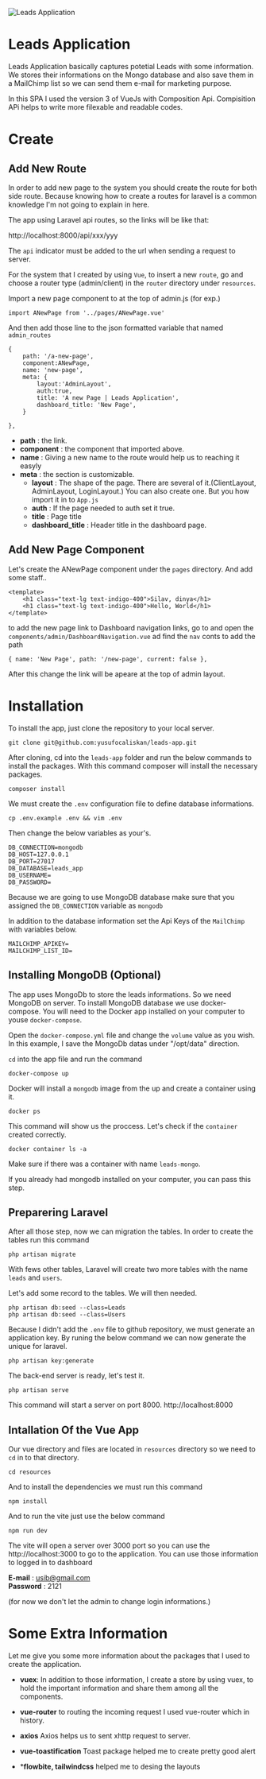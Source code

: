    ![Leads Application](../leads-app/resources/public/screen-shot.png)


# Leads Application
Leads Application basically captures potetial Leads with some information. We stores their informations on the Mongo database and also save them in a MailChimp list so we can send them e-mail for marketing purpose. 

In this SPA I used the version 3 of VueJs with Composition Api. Compisition APi helps to write more filexable and readable codes.

# Create

## Add New Route
In order to add new page to the system you should create the route for both side route. Because knowing how to create a routes for laravel is a common knowledge I'm not going to explain in here. 

The app using Laravel api routes, so the links will be like that:

http://localhost:8000/api/xxx/yyy

The `api` indicator must be added to the url when sending a request to server.

For the system that I created by using `Vue`, to insert a new `route`, go and choose a router type (admin/client) in the `router` directory under `resources`.

Import a new page component to at the top of admin.js (for exp.) 

    import ANewPage from '../pages/ANewPage.vue'

And then add those line to the json formatted variable that named `admin_routes`

    {
        path: '/a-new-page',
        component:ANewPage,
        name: 'new-page',
        meta: {
            layout:'AdminLayout',
            auth:true,
            title: 'A new Page | Leads Application',
            dashboard_title: 'New Page',
        }
        
    },
    
- **path** : the link.<br>
- **component** : the component that imported above.<br>
- **name** : Giving a new name to the route would help us to reaching it easyly <br>
- **meta** : the section is customizable.<br>
     - **layout** : The shape of the page. There are several of it.(ClientLayout, AdminLayout, LoginLayout.) You can also create one. But you how import it in to `App.js`<br> 
     - **auth** : If the page needed to auth set it true. <br> 
     - **title** : Page title <br>
     - **dashboard_title** : Header title in the dashboard page.

## Add New Page Component
Let's create the ANewPage component under the `pages` directory. And add some staff..
    
    <template>
        <h1 class="text-lg text-indigo-400">Silav, dinya</h1>
        <h1 class="text-lg text-indigo-400">Hello, World</h1>
    </template>

to add the new page link to Dashboard navigation links, go to and open the `components/admin/DashboardNavigation.vue` ad find the `nav` conts to add the path

    { name: 'New Page', path: '/new-page', current: false },

After this change the link will be apeare at the top of admin layout.

# Installation

To install the app, just clone the repository to your local server.

    git clone git@github.com:yusufocaliskan/leads-app.git

After cloning, cd into the `leads-app` folder and run the below commands to install the packages.  With this command composer will install the necessary packages.

    composer install

We must create the `.env` configuration file to define database informations.

    cp .env.example .env && vim .env

Then change the below variables as your's.

    DB_CONNECTION=mongodb
    DB_HOST=127.0.0.1
    DB_PORT=27017
    DB_DATABASE=leads_app
    DB_USERNAME=
    DB_PASSWORD=

Because we are going to use MongoDB database make sure that you assigned the `DB_CONNECTION` variable as `mongodb`

In addition to the database information set the Api Keys of the `MailChimp` with variables below.

    MAILCHIMP_APIKEY=
    MAILCHIMP_LIST_ID=

## Installing MongoDB (Optional)
The app uses MongoDb to store the leads informations. So we need MongoDB on server. To install MongoDB database we use docker-compose. You will need to the Docker app installed on your computer to youse `docker-compose`.

Open the `docker-compose.yml` file and change the `volume` value as you wish. In this example, I save the MongoDb datas under "/opt/data" direction.

`cd` into the app file and run the command

    docker-compose up

Docker will install a `mongodb` image from the up and create a container using it.
    
    docker ps

This command will show us the proccess. Let's check if the `container` created correctly.

    docker container ls -a

Make sure if there was a container with name `leads-mongo`.

If you already had mongodb installed on your computer, you can pass this step.

## Preparering Laravel
After all those step, now we can migration the tables. In order to create the tables run this command

    php artisan migrate

With fews other tables, Laravel will create two more tables with the name `leads` and `users`.

Let's add some record to the tables. We will then needed.

    php artisan db:seed --class=Leads
    php artisan db:seed --class=Users

Because I didn't add the `.env` file to github repository, we must generate an application key. By runing the below command we can now generate the unique for laravel.

    php artisan key:generate

The back-end server is ready, let's test it.

    php artisan serve

This command will start a server on port 8000. http://localhost:8000

## Intallation Of the Vue App
Our vue directory and files are located in `resources` directory so we need to `cd` in to that directory.

    cd resources

And to install the dependencies we must run this command

    npm install

And to run the vite just use the below command

    npm run dev

The vite will open a server over 3000 port so you can use the http://localhost:3000 to go to the application. You can use those information to logged in to dashboard

**E-mail** : usib@gmail.com <br>
**Password** : 2121

(for now we don't let the admin to change login informations.)


# Some Extra Information
Let me give you some more information about the packages that I used to create the application.

- **vuex**: 
In addition to those information, I create a store by using vuex, to hold the important information and share them among all the components.

- **vue-router** to routing the incoming request I used vue-router which in history.
  
- **axios** Axios helps us to sent xhttp request to server.

- **vue-toastification** Toast package helped me to create pretty good alert

- ***flowbite, tailwindcss** helped me to desing the layouts
  

